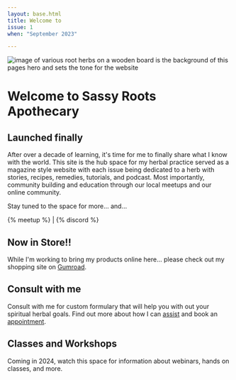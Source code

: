 ```yaml
---
layout: base.html
title: Welcome to
issue: 1
when: "September 2023"

---
```

<div class="home-hero">

![image of various root herbs on a wooden board is the background of this pages hero and sets the tone for the website](/img/sassy-background.png)
# Welcome to Sassy Roots Apothecary
</div>

<div class="welcome content-container">

## Launched finally
After over a decade of learning, it's time for me to finally share what I know with the world. This site is the hub space for my herbal practice served as a magazine style website with each issue being dedicated to a herb with stories, recipes, remedies, tutorials, and podcast. Most importantly, community building and education through our local meetups and our online community. 

Stay tuned to the space for more... and...

{% meetup %} | {% discord %}

</div>

<div class="mini-shop prime-lightest-bk content-container">

## Now in Store!!
While I'm working to bring my products online here... please check out my shopping site on [Gumroad](https://sassyroots.gumroad.com).

</div>

<div class="welcome content-container">

## Consult with me
Consult with me for custom formulary that will help you with out your spiritual herbal goals. Find out more about how I can [assist](https://sassyroots.com/consultations/) and book an [appointment](https://sassyroots.com/consultations/).

## Classes and Workshops 
Coming in 2024, watch this space for information about webinars, hands on classes, and more.

</div>

